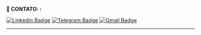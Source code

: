 
**🔗 CONTATO: :** 

[![Linkedin Badge](https://img.shields.io/badge/-LinkedIn-blue?style=flat-square&logo=Linkedin&logoColor=white&link=https://www.linkedin.com/in/douglasduarteeng/)](https://www.linkedin.com/in/douglasduartedev/)
[![Telegram Badge](https://img.shields.io/badge/-Telegram-1ca0f1?style=flat-square&labelColor=1ca0f1&logo=telegram&logoColor=white&link=https://t.me/Duartedev)](https://t.me/Duartedev)
[![Gmail Badge](https://img.shields.io/badge/-Gmail-c14438?style=flat-square&logo=Gmail&logoColor=white&link=mailto:douglasduarte.eng@gmail.com)](mailto:douglasduarte.eng@gmail.com)

<hr />

